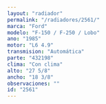 ```yaml
---
layout: "radiador"
permalink: "/radiadores/2561/"
marca: "Ford"
modelo: "F-150 / F-250 / Lobo"
ano: "1985"
motor: "L6 4.9"
transmision: "Automática"
parte: "432198"
clima: "Con clima"
alto: "27 5/8"
ancho: "18 3/8"
observaciones: ""
id: "2561"
---
```


